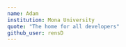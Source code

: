 ```yaml
---
name: Adam
institution: Mona University
quote: "The home for all developers"
github_user: rensD
---
```

